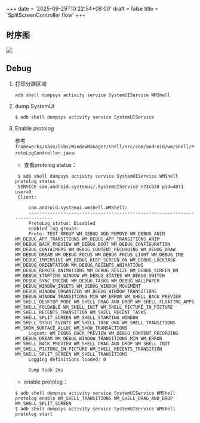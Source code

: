 +++
date = '2025-09-29T10:22:54+08:00'
draft = false
title = 'SplitScreenController flow'
+++

## 时序图

![](/ethenslab/images/splitscreen_wmshell.png)

## Debug

1. 打印分屏区域

    ```shell
    adb shell dumpsys activity service SystemUIService WMShell
    ```

2. dump SystemUI
   ```shell
   $ adb shell dumpsys activity service SystemUIService
   ```

3. Enable protolog
   
   参考 `frameworks/base/libs/WindowManager/Shell/src/com/android/wm/shell/ProtoLogController.java`:

   * 查看protolog status：
   ```shell
    $ adb shell dumpsys activity service SystemUIService WMShell protolog status
    SERVICE com.android.systemui/.SystemUIService e73cb38 pid=4871 user=0
    Client:

        com.android.systemui.wmshell.WMShell:
        ----------------------------------------------------------------------------
        ProtoLog status: Disabled
        Enabled log groups: 
        Proto: TEST_GROUP WM_DEBUG_ADD_REMOVE WM_DEBUG_ANIM WM_DEBUG_APP_TRANSITIONS WM_DEBUG_APP_TRANSITIONS_ANIM WM_DEBUG_BACK_PREVIEW WM_DEBUG_BOOT WM_DEBUG_CONFIGURATION WM_DEBUG_CONTAINERS WM_DEBUG_CONTENT_RECORDING WM_DEBUG_DRAW WM_DEBUG_DREAM WM_DEBUG_FOCUS WM_DEBUG_FOCUS_LIGHT WM_DEBUG_IME WM_DEBUG_IMMERSIVE WM_DEBUG_KEEP_SCREEN_ON WM_DEBUG_LOCKTASK WM_DEBUG_ORIENTATION WM_DEBUG_RECENTS_ANIMATIONS WM_DEBUG_REMOTE_ANIMATIONS WM_DEBUG_RESIZE WM_DEBUG_SCREEN_ON WM_DEBUG_STARTING_WINDOW WM_DEBUG_STATES WM_DEBUG_SWITCH WM_DEBUG_SYNC_ENGINE WM_DEBUG_TASKS WM_DEBUG_WALLPAPER WM_DEBUG_WINDOW_INSETS WM_DEBUG_WINDOW_MOVEMENT WM_DEBUG_WINDOW_ORGANIZER WM_DEBUG_WINDOW_TRANSITIONS WM_DEBUG_WINDOW_TRANSITIONS_MIN WM_ERROR WM_SHELL_BACK_PREVIEW WM_SHELL_DESKTOP_MODE WM_SHELL_DRAG_AND_DROP WM_SHELL_FLOATING_APPS WM_SHELL_FOLDABLE WM_SHELL_INIT WM_SHELL_PICTURE_IN_PICTURE WM_SHELL_RECENTS_TRANSITION WM_SHELL_RECENT_TASKS WM_SHELL_SPLIT_SCREEN WM_SHELL_STARTING_WINDOW WM_SHELL_SYSUI_EVENTS WM_SHELL_TASK_ORG WM_SHELL_TRANSITIONS WM_SHOW_SURFACE_ALLOC WM_SHOW_TRANSACTIONS
        Logcat: WM_DEBUG_BACK_PREVIEW WM_DEBUG_CONTENT_RECORDING WM_DEBUG_DREAM WM_DEBUG_WINDOW_TRANSITIONS_MIN WM_ERROR WM_SHELL_BACK_PREVIEW WM_SHELL_DRAG_AND_DROP WM_SHELL_INIT WM_SHELL_PICTURE_IN_PICTURE WM_SHELL_RECENTS_TRANSITION WM_SHELL_SPLIT_SCREEN WM_SHELL_TRANSITIONS
        Logging definitions loaded: 0

        Dump took 2ms
    ```

    * enable protolog：
    ```shell
    $ adb shell dumpsys activity service SystemUIService WMShell protolog enable WM_SHELL_TRANSITIONS WM_SHELL_DRAG_AND_DROP WM_SHELL_SPLIT_SCREEN
    $ adb shell dumpsys activity service SystemUIService WMShell protolog start
    ```


